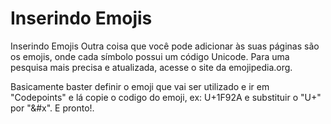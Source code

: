# Inserindo Emojis



Inserindo Emojis
Outra coisa que você pode adicionar às suas páginas são os emojis, onde cada
símbolo possui um código Unicode. Para uma pesquisa mais precisa e atualizada,
acesse o site da emojipedia.org.

Basicamente baster definir o emoji que vai ser utilizado e ir em "Codepoints" e lá copie o codigo do emoji, ex: U+1F92A
e substituir o "U+" por "&#x". E pronto!.